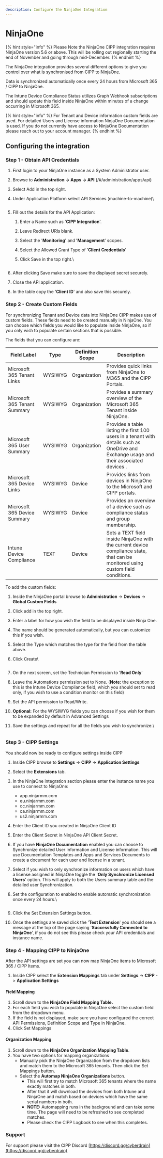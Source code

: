 ```yaml
---
description: Configure the NinjaOne Integration
---
```


# NinjaOne

{% hint style="info" %}
Please Note the NinjaOne CIPP integration requires NinjaOne version 5.6 or above. This will be rolling out regionally starting the end of November and going through mid-December.
{% endhint %}

The NinjaOne integration provides several different options to give you control over what is synchronised from CIPP to NinjaOne.

Data is synchronized automatically once every 24 hours from Microsoft 365 / CIPP to NinjaOne.

The Intune Device Compliance Status utilizes Graph Webhook subscriptions and should update this field inside NinjaOne within minutes of a change occurring in Microsoft 365.

{% hint style="info" %}
For Tenant and Device information custom fields are used. For detailed Users and License information NinjaOne Documentation is used. If you do not currently have access to NinjaOne Documentation please reach out to your account manager.
{% endhint %}

## Configuring the integration

### Step 1 - Obtain API Credentials

1. First login to your NinjaOne instance as a System Administrator user.
2. Browse to **Administration -> Apps -> API** (/#/administration/apps/api)
3. Select Add in the top right.
4.  Under Application Platform select API Services (machine-to-machine)\


    <figure><img src="../../../../../../.gitbook/assets/image (2).png" alt=""><figcaption></figcaption></figure>
5. Fill out the details for the API Application:
   1. Enter a Name such as '**CIPP Integration**'.
   2. Leave Redirect URIs blank.
   3. Select the '**Monitoring**' and '**Management**' scopes.
   4. Select the Allowed Grant Type of '**Client Credentials**'
   5.  Click Save in the top right.\


       <figure><img src="../../../../../../.gitbook/assets/image (3).png" alt=""><figcaption></figcaption></figure>
6. After clicking Save make sure to save the displayed secret securely.
7. Close the API application.
8. In the table copy the '**Client ID**' and also save this securely.

### Step 2 - Create Custom Fields

For synchronizing Tenant and Device data into NinjaOne CIPP makes use of custom fields. These fields need to be created manually in NinjaOne. You can choose which fields you would like to populate inside NinjaOne, so if you only wish to populate certain sections that is possible.

The fields that you can configure are:

| Field Label                  | Type    | Definition Scope | Description                                                                                                                              |
| ---------------------------- | ------- | ---------------- | ---------------------------------------------------------------------------------------------------------------------------------------- |
| Microsoft 365 Tenant Links   | WYSIWYG | Organization     | Provides quick links from NinjaOne to M365 and the CIPP Portals.                                                                         |
| Microsoft 365 Tenant Summary | WYSIWYG | Organization     | Provides a summary overview of the Microsoft 365 Tenant inside NinjaOne.                                                                 |
| Microsoft 365 User Summary   | WYSIWYG | Organization     | Provides a table listing the first 100 users in a tenant with details such as OneDrive and Exchange usage and their associated devices . |
| Microsoft 365 Device Links   | WYSIWYG | Device           | Provides links from devices in NinjaOne to the Microsoft and CIPP portals.                                                               |
| Microsoft 365 Device Summary | WYSIWYG | Device           | Provides an overview of a device such as compliance status and group membership.                                                         |
| Intune Device Compliance     | TEXT    | Device           | Sets a TEXT field inside NinjaOne with the current device compliance state, that can be monitored using custom field conditions.         |

To add the custom fields:

1. Inside the NinjaOne portal browse to **Administration** -> **Devices** -> **Global Custom Fields**
2. Click add in the top right.
3. Enter a label for how you wish the field to be displayed inside Ninja One.
4. The name should be generated automatically, but you can customize this if you wish.
5. Select the Type which matches the type for the field from the table above.
6.  Click Create\


    <figure><img src="../../../../../../.gitbook/assets/image (4).png" alt=""><figcaption></figcaption></figure>
7. On the next screen, set the Technician Permission to '**Read Only**'
8. Leave the Automations permission set to None. (**Note:** the exception to this is the Intune Device Compliance field, which you should set to read only, if you wish to use a condition monitor on this field)
9. Set the API permission to Read/Write.
10. **Optional:** For the WYSIWYG fields you can choose if you wish for them to be expanded by default in Advanced Settings
11. Save the settings and repeat for all the fields you wish to synchronize.\


    <figure><img src="../../../../../../.gitbook/assets/image (5).png" alt=""><figcaption></figcaption></figure>



### Step 3 - CIPP Settings

You should now be ready to configure settings inside CIPP

1. Inside CIPP browse to **Settings** -> **CIPP** -> **Application Settings**
2. Select the **Extensions** tab.
3. In the NinjaOne Integration section please enter the instance name you use to connect to NinjaOne:
   * app.ninjarmm.com
   * eu.ninjarmm.com
   * oc.ninjarmm.com
   * ca.ninjarmm.com
   * us2.ninjarmm.com
4. Enter the Client ID you created in NinjaOne Client ID
5. Enter the Client Secret in NinjaOne API Client Secret.
6. If you have **NinjaOne Documentation** enabled you can choose to Synchronize detailed User information and License information. This will use Documentation Templates and Apps and Services Documents to create a document for each user and license in a tenant.
7. Select if you wish to only synchronize information on users which have a license assigned in NinjaOne toggle the '**Only Synchronize Licensed Users**' option. This will apply to both the Users summary table and the detailed user Synchronization.
8.  Set the configuration to enabled to enable automatic synchronization once every 24 hours.\


    <figure><img src="../../../../../../.gitbook/assets/image (6).png" alt=""><figcaption></figcaption></figure>
9. Click the Set Extension Settings button.
10. Once the settings are saved click the '**Test Extension**' you should see a message at the top of the page saying '**Successfully Connected to NinjaOne**', if you do not see this please check your API credentials and instance name.

### Step 4 - Mapping CIPP to NinjaOne

After the API settings are set you can now map NinjaOne items to Microsoft 365 / CIPP Items.

1. Inside CIPP select the **Extension Mappings** tab under **Settings** -> **CIPP** -> **Application Settings**

#### Field Mapping

1. Scroll down to the **NinjaOne Field Mapping Table.**
2. For each field you wish to populate in NinjaOne select the custom field from the dropdown menu.
3. If the field is not displayed, make sure you have configured the correct API Permissions, Definition Scope and Type in NinjaOne.
4. Click Set Mappings

#### Organization Mapping

1. Scroll down to the **NinjaOne Organization Mapping Table.**
2. You have two options for mapping organizations&#x20;
   * Manually pick the NinjaOne Organization from the dropdown lists and match them to the Microsoft 365 tenants. Then click the Set Mappings button.
   * Select the **Automap NinjaOne Organizations** button.
     * This will first try to match Microsoft 365 tenants where the name exactly matches in both.
     * After that it will download the devices from both Intune and NinjaOne and match based on devices which have the same serial numbers in both.
     * **NOTE:** Automapping runs in the background and can take some time. The page will need to be refreshed to see completed matches.
     * Please check the CIPP Logbook to see when this completes.

### Support

For support please visit the CIPP Discord [https://discord.gg/cyberdrain](https://discord.gg/cyberdrain)







